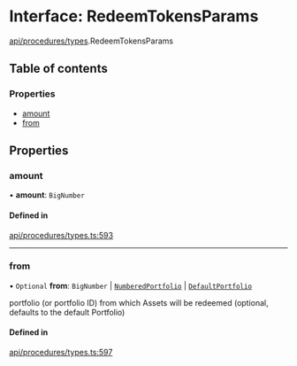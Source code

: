 # Interface: RedeemTokensParams

[api/procedures/types](../wiki/api.procedures.types).RedeemTokensParams

## Table of contents

### Properties

- [amount](../wiki/api.procedures.types.RedeemTokensParams#amount)
- [from](../wiki/api.procedures.types.RedeemTokensParams#from)

## Properties

### amount

• **amount**: `BigNumber`

#### Defined in

[api/procedures/types.ts:593](https://github.com/PolymeshAssociation/polymesh-sdk/blob/2d3ac2ae/src/api/procedures/types.ts#L593)

___

### from

• `Optional` **from**: `BigNumber` \| [`NumberedPortfolio`](../wiki/api.entities.NumberedPortfolio.NumberedPortfolio) \| [`DefaultPortfolio`](../wiki/api.entities.DefaultPortfolio.DefaultPortfolio)

portfolio (or portfolio ID) from which Assets will be redeemed (optional, defaults to the default Portfolio)

#### Defined in

[api/procedures/types.ts:597](https://github.com/PolymeshAssociation/polymesh-sdk/blob/2d3ac2ae/src/api/procedures/types.ts#L597)
